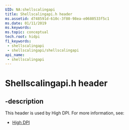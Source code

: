 ```yaml
---
UID: NA:shellscalingapi
title: Shellscalingapi.h header
ms.assetid: d748591d-610c-3f80-98ea-e0680533f5c1
ms.date: 01/11/2019
ms.keywords: 
ms.topic: conceptual
tech.root: hidpi
f1_keywords:
 - shellscalingapi
 - shellscalingapi/shellscalingapi
api_name:
 - shellscalingapi
---
```


# Shellscalingapi.h header


## -description

This header is used by High DPI. For more information, see:

- [High DPI](../_hidpi/index.md)

